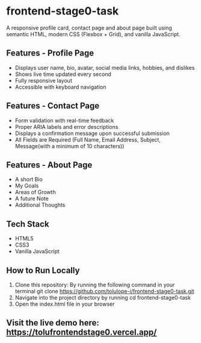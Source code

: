 # frontend-stage0-task
A responsive profile card, contact page and about page built using semantic HTML, modern CSS (Flexbox + Grid), and vanilla JavaScript.
## Features - Profile Page
- Displays user name, bio, avatar, social media links, hobbies, and dislikes
- Shows live time updated every second
- Fully responsive layout
- Accessible with keyboard navigation
## Features - Contact Page
- Form validation with real-time feedback
- Proper ARIA labels and error descriptions
- Displays a confirmation message upon successful submission
- All Fields are Required (Full Name, Email Address, Subject, Message(with a minimum of 10 characters))
## Features - About Page
- A short Bio
- My Goals
- Areas of Growth
- A future Note
- Additional Thoughts
## Tech Stack
- HTML5
- CSS3
- Vanilla JavaScript
## How to Run Locally
1. Clone this repository: By running the following command in your terminal
   git clone https://github.com/tolulope-i/frontend-stage0-task.git
2. Navigate into the project directory by running
   cd frontend-stage0-task
3. Open the index.html file in your browser

## Visit the live demo here: https://tolufrontendstage0.vercel.app/ 
